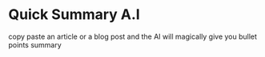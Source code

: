 # Quick Summary  A.I

copy paste an article or a blog post and the AI will magically give you bullet points summary
